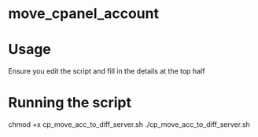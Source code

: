 # move_cpanel_account
# Usage
Ensure you edit the script and fill in the details at the top half

# Running the script
chmod +x cp_move_acc_to_diff_server.sh
./cp_move_acc_to_diff_server.sh 
